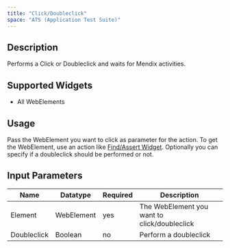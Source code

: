 ```yaml
---
title: "Click/Doubleclick"
space: "ATS (Application Test Suite)"
---
```

## Description
Performs a Click or Doubleclick and waits for Mendix activities.

## Supported Widgets
 + All WebElements

## Usage
Pass the WebElement you want to click as parameter for the action. To get the WebElement, use an action like [Find/Assert Widget](FindAssert+Widget).
Optionally you can specify if a doubleclick should be performed or not.

## Input Parameters

Name | Datatype | Required | Description
--- | --- | --- | ---
Element | WebElement | yes | The WebElement you want to click/doubleclick
Doubleclick | Boolean |no | Perform a doubleclick
